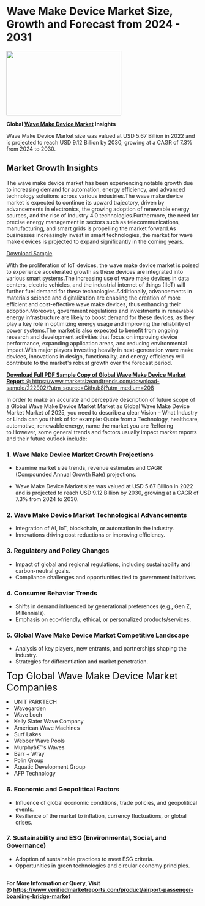 <H1>Wave Make Device Market Size, Growth and Forecast from 2024 - 2031</H1><img class="aligncenter size-medium wp-image-584254" src="https://thirdeyenews.in/wp-content/uploads/2024/09/Global-Market-Research-300x168.jpeg" alt="" width="300" height="168" /><p><strong>Global&nbsp;<a href="https://www.marketsizeandtrends.com/download-sample/222902/?utm_source=Github8j?utm_medium=208">Wave Make Device Market</a> Insights</strong></p><p>Wave Make Device Market size was valued at USD 5.67 Billion in 2022 and is projected to reach USD 9.12 Billion by 2030, growing at a CAGR of 7.3% from 2024 to 2030.</p><p><h2>Market Growth Insights</h2> <p>The wave make device market has been experiencing notable growth due to increasing demand for automation, energy efficiency, and advanced technology solutions across various industries.The wave make device market is expected to continue its upward trajectory, driven by advancements in electronics, the growing adoption of renewable energy sources, and the rise of Industry 4.0 technologies.Furthermore, the need for precise energy management in sectors such as telecommunications, manufacturing, and smart grids is propelling the market forward.As businesses increasingly invest in smart technologies, the market for wave make devices is projected to expand significantly in the coming years.</p> <p><a href="#">Download Sample</a></p> <p>With the proliferation of IoT devices, the wave make device market is poised to experience accelerated growth as these devices are integrated into various smart systems.The increasing use of wave make devices in data centers, electric vehicles, and the industrial internet of things (IIoT) will further fuel demand for these technologies.Additionally, advancements in materials science and digitalization are enabling the creation of more efficient and cost-effective wave make devices, thus enhancing their adoption.Moreover, government regulations and investments in renewable energy infrastructure are likely to boost demand for these devices, as they play a key role in optimizing energy usage and improving the reliability of power systems.The market is also expected to benefit from ongoing research and development activities that focus on improving device performance, expanding application areas, and reducing environmental impact.With major players investing heavily in next-generation wave make devices, innovations in design, functionality, and energy efficiency will contribute to the market's robust growth over the forecast period.<p><a href="#"></p><p><span class=""><strong>Download Full PDF Sample Copy of Global Wave Make Device Market Report</strong> @ <a href="https://www.marketsizeandtrends.com/download-sample/222902/?utm_source=Github8j?utm_medium=208" target="_blank">https://www.marketsizeandtrends.com/download-sample/222902/?utm_source=Github8j?utm_medium=208</a></span></p><p>In order to make an accurate and perceptive description of future scope of a Global&nbsp;Wave Make Device Market Market as Global&nbsp;Wave Make Device Market Market of 2025, you need to describe a clear Vision &ndash; What Industry or Linda can you think of for example: Quote from a Technology, healthcare, automotive, renewable energy, name the market you are Reffering to.However, some general trends and factors usually impact market reports and their future outlook include:</p><h3>1.&nbsp;<strong>Wave Make Device Market Growth Projections</strong></h3><ul><li>Examine market size trends, revenue estimates and CAGR (Compounded Annual Growth Rate) projections.</li><li><p>Wave Make Device Market size was valued at USD 5.67 Billion in 2022 and is projected to reach USD 9.12 Billion by 2030, growing at a CAGR of 7.3% from 2024 to 2030.</p></li></ul><h3>2.&nbsp;<strong>Wave Make Device Market Technological Advancements</strong></h3><ul><li>Integration of AI, IoT, blockchain, or automation in the industry.</li><li>Innovations driving cost reductions or improving efficiency.</li></ul><h3>3.&nbsp;<strong>Regulatory and Policy Changes</strong></h3><ul><li>Impact of global and regional regulations, including sustainability and carbon-neutral goals.</li><li>Compliance challenges and opportunities tied to government initiatives.</li></ul><h3>4.&nbsp;<strong>Consumer Behavior Trends</strong></h3><ul><li>Shifts in demand influenced by generational preferences (e.g., Gen Z, Millennials).</li><li>Emphasis on eco-friendly, ethical, or personalized products/services.</li></ul><h3>5.&nbsp;<strong>Global Wave Make Device Market Competitive Landscape</strong></h3><ul><li>Analysis of key players, new entrants, and partnerships shaping the industry.</li><li>Strategies for differentiation and market penetration.</li></ul><p data-pm-slice="1 1 []"><span style="color: inherit; font-family: inherit; font-size: 25px;">Top Global Wave Make Device Market Companies</span></p><div class="" data-test-id=""><p><li>UNIT PARKTECH</li><li> Wavegarden</li><li> Wave Loch</li><li> Kelly Slater Wave Company</li><li> American Wave Machines</li><li> Surf Lakes</li><li> Webber Wave Pools</li><li> Murphyâ€™s Waves</li><li> Barr + Wray</li><li> Polin Group</li><li> Aquatic Development Group</li><li> AFP Technology</li></p></div><h3>6.&nbsp;<strong>Economic and Geopolitical Factors</strong></h3><ul><li>Influence of global economic conditions, trade policies, and geopolitical events.</li><li>Resilience of the market to inflation, currency fluctuations, or global crises.</li></ul><h3>7.&nbsp;<strong>Sustainability and ESG (Environmental, Social, and Governance)</strong></h3><ul><li>Adoption of sustainable practices to meet ESG criteria.</li><li>Opportunities in green technologies and circular economy principles.</li></ul><h2><strong style="font-size: 14px;">For More Information or Query, Visit @&nbsp;</strong><a style="background-color: #ffffff; font-size: 14px;" href="https://www.marketsizeandtrends.com/report/wave-make-device-market/" target="_blank">https://www.verifiedmarketreports.com/product/airport-passenger-boarding-bridge-market</a></h2>